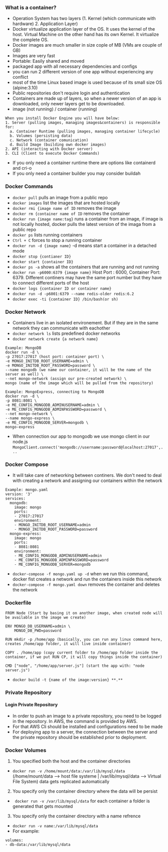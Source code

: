 ### What is a container?
- Operation System has two layers (1. Kernel (which communicate with hardware) 2. Application Layer)
- Docker virtualize application layer of the OS. It uses the kernel of the host. Virtual Machine on the other hand has its own Kernel. It virtualize the complete OS.
- Docker images are much smaller in size cople of MB (VMs are couple of GB)
- Images are very fast
- Portable: Easily shared and moved
- packaged app with all necessary dependencies and configs
- you can run 2 different version of one app without experiencing any conflict
- most of the time Linux based image is used because of its small size OS (alpine:3.10)
- Public repositories don't require login and authentication
- Containers are made up of layers, so when a newer version of an app is downloaded, only newer layers get to be downloaded.
- image (not running) / container (running)

```
When you install Docker Engine you will have below:
1. Server (pulling images, managing images&containers) is responsible for:
  a. Container Runtime (pulling images, managing container lifecycle)
  b. Volumes (persisting data)
  c. Network (container comunication)
  d. Build Image (building own docker images)
2. API (interacting with Docker server)
3. CLI (Client to execute Docker Commands)
```

- If you only need a container runtime there are options like containerd and cri-o
- If you only need a container builder you may consider buildah


### Docker Commands
- `docker pull` pulls an image from a public repo
- `docker images` list the images that are hosted locally  
- `docker rmi {image name of ID` removes the image
- `docker rm {container name of ID` removes the container
- `docker run {image name:tag}` runs a container from an image, if image is not locally hosted, docker pulls the latest version of the imaga from a public repo
- `docker ps` lists running containers
- `Ctrl + C` forces to stop a running container
- `docker run -d {image name}` -d means start a container in a detached mode
- `docker stop {contianer ID}`
- `docker start {container ID}`
- `docker ps -a` shows all the containers that are running and not running
- `docker run -p6000:6379 {image name}` Host Port : 6000, Container Port: 6379. Different continers may have the same port number but they have to connect different ports of the host
- `docker logs {container ID or container name}`
- `docker run -d -p6001:6379 --name redis-older redis:6.2` 
- `docker exec -ti {container ID} /bin/bash(or sh)` 

### Docker Network

- Containers live in an isolated environement. But if they are in the same network they can communicate with eachother
- `docker network ls` lists predefined docker networks
- `docker network create {a network name}`

```
Example: MongoDB
docker run -d \
-p 27017:27017 (host port: container port) \
-e MONGO_INITDB_ROOT_USERNAME=admin \
-e MONGO_INITDB_ROOT_PASSWORD=password \
--name mongodb (we name our container, it will be the name of the server as well) \
--net mongo-network (assign our pre-created network) \
mongo (name of the image which will be pulled from the repository)
```
```
Example: MongoExpress, connecting to MongoDB
docker run -d \
-p 8081:8081 \
-e ME_CONFIG_MONGODB_ADMINUSERNAME=admin \
-e ME_CONFIG_MONGODB_ADMINPASSWORD=password \
--net mongo-network \
--name mongo-express \
-e ME_CONFIG_MONGODB_SERVER=mongodb \
mongo-express
```
- When connection our app to mongodb we use mongo client in our node.js `MongoClient.connect('mongodb://username:password@localhost:27017',...`

### Docker Compose

- It will take care of networking between continers. We don't need to deal with creating a network and assigning our containers within the network

```
Example: mongo.yaml
version: '3'
services:
  mongodb:
    image: mongo
    ports:
    - 27017:27017
    environment:
    - MONGO_INITDB_ROOT_USERNAME=admin
    - MONGO_INITDB_ROOT_PASSWORD=password
  mongo-express:
    image: mongo
    ports:
    - 8081:8081
    environment:
    - ME_CONFIG_MONGODB_ADMINUSERNAME=admin
    - ME_CONFIG_MONGODB_ADMINPASSWORD=password
    - ME_CONFIG_MONGODB_SERVER=mongodb
```
- `docker-compose -f mongo.yaml up -d` when we run this command, docker fist creates a network and run the containers inside this network
- `docker-compose -f mongo.yaml down` removes the container and deletes the network

### Dockerfile

```
FROM Node (Start by basing it on another image, when created node will be available in the image we create)

ENV MONGO_DB_USERNAME=admin \
    MONGO_DB_PWD=password

RUN mkdir -p /home/app (basically, you can run any linux command here, creates /home/app folder, it will live inside container)

COPY . /home/app (copy current folder to /home/app folder inside the container, if we put RUN CP, it will copy things inside the container)

CMD ["node", "/home/app/server.js"] (start the app with: "node server.js")
```

- `docker build -t {name of the image:version} **.**`

### Private Repository

#### Login Private Repository

- In order to push an image to a private repository, you need to be logged in the repository. In AWS, the command is provided by AWS.
- For that AWS Cli should be installed and configurations need to be made
- For deploying app to a server, the connection between the server and the private repository should be established prior to deployment.   

### Docker Volumes
1) You specified both the host and the container directories
- `docker run -v /home/mount/data:/var/lib/mysql/data` (/home/mount/data --> host file systeme | /var/lib/mysql/data --> Virtual File System) data gets replicated automatically
2) You specify only the container directory where the data will be persist
- ` docker run -v /var/lib/mysql/data` for each container a folder is generated that gets mounted 
3) You specify only the container directory with a name refrence
- `docker run -v name:/var/lib/mysql/data` 
- For example: 
``` 
volumes:
- db-data:/var/lib/mysql/data 
```
